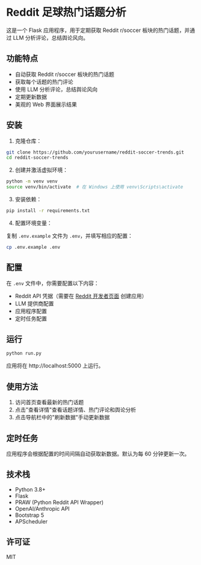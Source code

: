 # Reddit 足球热门话题分析

这是一个 Flask 应用程序，用于定期获取 Reddit r/soccer 板块的热门话题，并通过 LLM 分析评论，总结舆论风向。

## 功能特点

- 自动获取 Reddit r/soccer 板块的热门话题
- 获取每个话题的热门评论
- 使用 LLM 分析评论，总结舆论风向
- 定期更新数据
- 美观的 Web 界面展示结果

## 安装

1. 克隆仓库：

```bash
git clone https://github.com/yourusername/reddit-soccer-trends.git
cd reddit-soccer-trends
```

2. 创建并激活虚拟环境：

```bash
python -m venv venv
source venv/bin/activate  # 在 Windows 上使用 venv\Scripts\activate
```

3. 安装依赖：

```bash
pip install -r requirements.txt
```

4. 配置环境变量：

复制 `.env.example` 文件为 `.env`，并填写相应的配置：

```bash
cp .env.example .env
```

## 配置

在 `.env` 文件中，你需要配置以下内容：

- Reddit API 凭据（需要在 [Reddit 开发者页面](https://www.reddit.com/prefs/apps) 创建应用）
- LLM 提供商配置
- 应用程序配置
- 定时任务配置

## 运行

```bash
python run.py
```

应用将在 http://localhost:5000 上运行。

## 使用方法

1. 访问首页查看最新的热门话题
2. 点击"查看详情"查看话题详情、热门评论和舆论分析
3. 点击导航栏中的"刷新数据"手动更新数据

## 定时任务

应用程序会根据配置的时间间隔自动获取新数据。默认为每 60 分钟更新一次。

## 技术栈

- Python 3.8+
- Flask
- PRAW (Python Reddit API Wrapper)
- OpenAI/Anthropic API
- Bootstrap 5
- APScheduler

## 许可证

MIT
